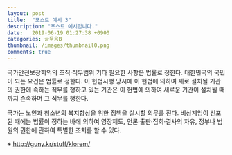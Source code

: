 ```yaml
---
layout: post
title:  "포스트 예시 3"
description: "포스트 예시입니다."
date:   2019-06-19 01:27:38 +0900
categories: 글묶음B
thumbnail: /images/thumbnail0.png
comments: true
---
```

국가안전보장회의의 조직·직무범위 기타 필요한 사항은 법률로 정한다. 대한민국의 국민이 되는 요건은 법률로 정한다. 이 헌법시행 당시에 이 헌법에 의하여 새로 설치될 기관의 권한에 속하는 직무를 행하고 있는 기관은 이 헌법에 의하여 새로운 기관이 설치될 때까지 존속하며 그 직무를 행한다.

국가는 노인과 청소년의 복지향상을 위한 정책을 실시할 의무를 진다. 비상계엄이 선포된 때에는 법률이 정하는 바에 의하여 영장제도, 언론·출판·집회·결사의 자유, 정부나 법원의 권한에 관하여 특별한 조치를 할 수 있다.

※ http://guny.kr/stuff/klorem/